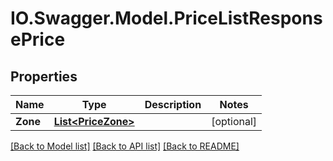 # IO.Swagger.Model.PriceListResponsePrice
## Properties

Name | Type | Description | Notes
------------ | ------------- | ------------- | -------------
**Zone** | [**List&lt;PriceZone&gt;**](PriceZone.md) |  | [optional] 

[[Back to Model list]](../README.md#documentation-for-models) [[Back to API list]](../README.md#documentation-for-api-endpoints) [[Back to README]](../README.md)

